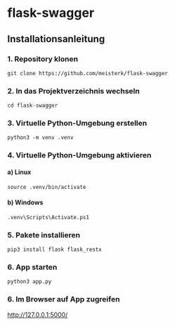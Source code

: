 # flask-swagger

## Installationsanleitung
### 1. Repository klonen
```
git clone https://github.com/meisterk/flask-swagger
```

### 2. In das Projektverzeichnis wechseln
```
cd flask-swagger
```

### 3. Virtuelle Python-Umgebung erstellen
```
python3 -m venv .venv
```

### 4. Virtuelle Python-Umgebung aktivieren
#### a) Linux
```
source .venv/bin/activate
```
#### b) Windows
```
.venv\Scripts\Activate.ps1
```
### 5. Pakete installieren
```
pip3 install flask flask_restx
```
### 6. App starten
```
python3 app.py
```

### 6. Im Browser auf App zugreifen
http://127.0.0.1:5000/
